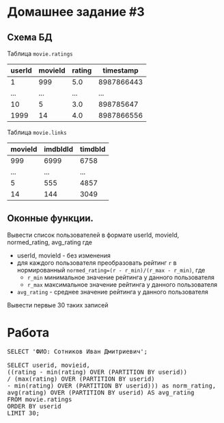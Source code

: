 # Домашнее задание #3
## Схема БД
Таблица `movie.ratings`

| userId | movieId | rating | timestamp |
| --- | --- | --- | --- |
| 1 | 999 | 5.0 | 8987866443 |
| ... | ... | ... | ... |
| 10 | 5 | 3.0 | 898785647 |
| 1999 | 14 | 4.0 | 8987866556 |

Таблица `movie.links`

| movieId | imdbIdId | timdbId |
| --- | --- | --- |
| 999 | 6999 | 6758 |
| ... | ... | ... |
| 5 | 555 | 4857 |
| 14 | 144 | 3049 |
## Оконные функции.

Вывести список пользователей в формате userId, movieId, normed_rating, avg_rating где

- userId, movieId - без изменения
- для каждого пользователя преобразовать рейтинг `r` в нормированный `normed_rating=(r - r_min)/(r_max - r_min)`, где
    - `r_min` минимальное значение рейтинга у данного пользователя
    - `r_max` максимальное значение рейтинга у данного пользователя
- `avg_rating` - среднее значение рейтинга у данного пользователя

Вывести первые 30 таких записей
# Работа
<pre>
SELECT 'ФИО: Сотников Иван Дмитриевич';

SELECT userid, movieid,
((rating - min(rating) OVER (PARTITION BY userid))
/ (max(rating) OVER (PARTITION BY userid)
- min(rating) OVER (PARTITION BY userid))) as norm_rating,
avg(rating) OVER (PARTITION BY userid) AS avg_rating
FROM movie.ratings
ORDER BY userid
LIMIT 30;
</pre>
